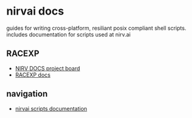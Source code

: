 # nirvai docs

guides for writing cross-platform, resiliant posix compliant shell scripts.
includes documentation for scripts used at nirv.ai

## RACEXP

- [NIRV DOCS project board](https://github.com/orgs/nirv-ai/projects/6/views/1?filterQuery=repo%3A%22nirv-ai%2Fdocs%22)
- [RACEXP docs](https://github.com/noahehall/theBookOfNoah/blob/master/0current/architectural%20thinking/0racexp.md)

## navigation

- [nirvai scripts documentation](./scripts.md)
